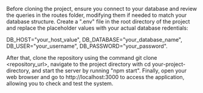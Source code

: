 Before cloning the project, ensure you connect to your database and review the queries in the routes folder, modifying them if needed to match your database structure.
Create a ".env" file in the root directory of the project and replace the placeholder values with your actual database redentials:

DB_HOST="your_host_value", 
DB_DATABASE="your_database_name",
DB_USER="your_username",
DB_PASSWORD="your_password".

After that, clone the repository using the command git clone <repository_url>, navigate to the project directory with cd your-project-directory, and start the server by running "npm start".
Finally, open your web browser and go to http://localhost:3000 to access the application, allowing you to check and test the system.
